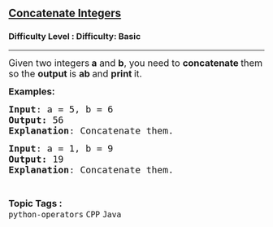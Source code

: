 <h2><a href="https://www.geeksforgeeks.org/problems/concatenate-integers/1?page=5&difficulty=Basic&status=unsolved&sortBy=submissions">Concatenate Integers</a></h2><h3>Difficulty Level : Difficulty: Basic</h3><hr><div class="problems_problem_content__Xm_eO"><p><span style="font-size: 18px;">Given two integers<strong> a</strong> and <strong>b</strong>, you need to <strong>concatenate </strong>them so the <strong>output </strong>is <strong>ab </strong>and <strong>print </strong>it.</span></p>
<p><span style="font-size: 18px;"><strong>Examples:</strong></span></p>
<pre><span style="font-size: 18px;"><strong>Input</strong>: a = 5, b = 6
<strong>Output:</strong> 56
<strong>Explanation</strong>: Concatenate them.</span></pre>
<pre><span style="font-size: 18px;"><strong>Input</strong>: a = 1, b = 9
<strong>Output:</strong> 19
<strong>Explanation</strong>: Concatenate them.</span></pre></div><br><p><span style=font-size:18px><strong>Topic Tags : </strong><br><code>python-operators</code>&nbsp;<code>CPP</code>&nbsp;<code>Java</code>&nbsp;